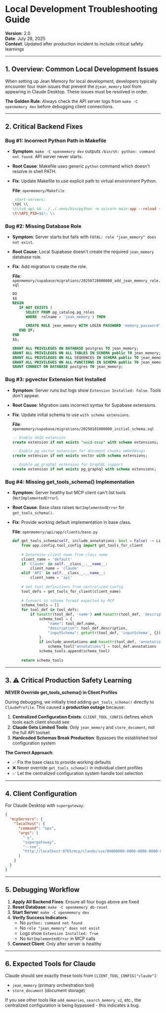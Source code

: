 # Local Development Troubleshooting Guide

**Version**: 2.0  
**Date**: July 28, 2025  
**Context**: Updated after production incident to include critical safety learnings

---

## 1. Overview: Common Local Development Issues

When setting up Jean Memory for local development, developers typically encounter four main issues that prevent the `@jean_memory` tool from appearing in Claude Desktop. These issues must be resolved in order.

**The Golden Rule**: Always check the API server logs from `make -C openmemory dev` before debugging client connections.

---

## 2. Critical Backend Fixes

### Bug #1: Incorrect Python Path in Makefile

*   **Symptom**: `make -C openmemory dev` outputs `/bin/sh: python: command not found`. API server never starts.
*   **Root Cause**: Makefile uses generic `python` command which doesn't resolve in shell PATH.
*   **Fix**: Update Makefile to use explicit path to virtual environment Python.

    **File**: `openmemory/Makefile`
    ```makefile
    _start-servers:
    \t@{ \\
    \t\tcd api && ../../.venv/bin/python -m uvicorn main:app --reload --port 8765 --host 0.0.0.0 & \\
    \t\tAPI_PID=$$!; \\
    ```

### Bug #2: Missing Database Role

*   **Symptom**: Server starts but fails with `FATAL: role "jean_memory" does not exist`.
*   **Root Cause**: Local Supabase doesn't create the required `jean_memory` database role.
*   **Fix**: Add migration to create the role.

    **File**: `openmemory/supabase/migrations/20250728000000_add_jean_memory_role.sql`
    ```sql
    DO
    $$
    BEGIN
       IF NOT EXISTS (
          SELECT FROM pg_catalog.pg_roles
          WHERE  rolname = 'jean_memory') THEN
    
          CREATE ROLE jean_memory WITH LOGIN PASSWORD 'memory_password';
       END IF;
    END
    $$;
    
    GRANT ALL PRIVILEGES ON DATABASE postgres TO jean_memory;
    GRANT ALL PRIVILEGES ON ALL TABLES IN SCHEMA public TO jean_memory;
    GRANT ALL PRIVILEGES ON ALL SEQUENCES IN SCHEMA public TO jean_memory;
    GRANT ALL PRIVILEGES ON ALL FUNCTIONS IN SCHEMA public TO jean_memory;
    GRANT CONNECT ON DATABASE postgres TO jean_memory;
    ```

### Bug #3: pgvector Extension Not Installed

*   **Symptom**: Server runs but logs show `Extension Installed: False`. Tools don't appear.
*   **Root Cause**: Migration uses incorrect syntax for Supabase extensions.
*   **Fix**: Update initial schema to use `with schema extensions`.

    **File**: `openmemory/supabase/migrations/20250101000000_initial_schema.sql`
    ```sql
    -- Enable UUID extension
    create extension if not exists "uuid-ossp" with schema extensions;
    
    -- Enable pg_vector extension for document chunks embeddings
    create extension if not exists vector with schema extensions;
    
    -- Enable pg_graphql extension for GraphQL support
    create extension if not exists pg_graphql with schema extensions;
    ```

### Bug #4: Missing get_tools_schema() Implementation

*   **Symptom**: Server healthy but MCP client can't list tools (`NotImplementedError`).
*   **Root Cause**: Base class raises `NotImplementedError` for `get_tools_schema()`.
*   **Fix**: Provide working default implementation in base class.

    **File**: `openmemory/api/app/clients/base.py`
    ```python
    def get_tools_schema(self, include_annotations: bool = False) -> List[Dict[str, Any]]:
        from app.config.tool_config import get_tools_for_client
        
        # Determine client name from class name
        client_name = 'default'
        if 'Claude' in self.__class__.__name__:
            client_name = 'claude'
        elif 'API' in self.__class__.__name__:
            client_name = 'api'
        
        # Get tool definitions from centralized config
        tool_defs = get_tools_for_client(client_name)
        
        # Convert to schema format expected by MCP
        schema_tools = []
        for tool_def in tool_defs:
            if hasattr(tool_def, 'name') and hasattr(tool_def, 'description'):
                schema_tool = {
                    "name": tool_def.name,
                    "description": tool_def.description,
                    "inputSchema": getattr(tool_def, 'inputSchema', {})
                }
                if include_annotations and hasattr(tool_def, 'annotations'):
                    schema_tool["annotations"] = tool_def.annotations
                schema_tools.append(schema_tool)
        
        return schema_tools
    ```

---

## 3. ⚠️ Critical Production Safety Learning

**NEVER Override get_tools_schema() in Client Profiles**

During debugging, we initially tried adding `get_tools_schema()` directly to `ClaudeProfile`. This caused a **production outage** because:

1. **Centralized Configuration Exists**: `CLIENT_TOOL_CONFIG` defines which tools each client should see
2. **Claude Gets Limited Tools**: Only `jean_memory` and `store_document`, not the full API toolset
3. **Hardcoded Schemas Break Production**: Bypasses the established tool configuration system

**The Correct Approach**: 
- ✅ Fix the base class to provide working defaults
- ❌ Never override `get_tools_schema()` in individual client profiles
- ✅ Let the centralized configuration system handle tool selection

---

## 4. Client Configuration

For Claude Desktop with `supergateway`:

```json
{
  "mcpServers": {
    "localhost": {
      "command": "npx",
      "args": [
        "-y",
        "supergateway",
        "--sse",
        "http://localhost:8765/mcp/claude/sse/00000000-0000-0000-0000-000000000000"
      ]
    }
  }
}
```

---

## 5. Debugging Workflow

1. **Apply All Backend Fixes**: Ensure all four bugs above are fixed
2. **Reset Database**: `make -C openmemory db-reset` 
3. **Start Server**: `make -C openmemory dev`
4. **Verify Success Indicators**:
   - No `python: command not found`
   - No `role "jean_memory" does not exist`  
   - Logs show `Extension Installed: True`
   - No `NotImplementedError` in MCP calls
5. **Connect Client**: Only after server is healthy

---

## 6. Expected Tools for Claude

Claude should see exactly these tools from `CLIENT_TOOL_CONFIG["claude"]`:
- `jean_memory` (primary orchestration tool)
- `store_document` (document storage)

If you see other tools like `add_memories`, `search_memory_v2`, etc., the centralized configuration is being bypassed - this indicates a bug.
